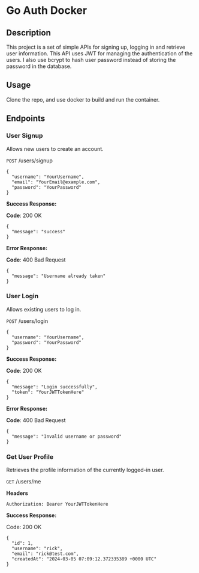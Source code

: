 # Go Auth Docker

## Description

This project is a set of simple APIs for signing up, logging in and retrieve user information.
This API uses JWT for managing the authentication of the users. I also use bcrypt to hash user password instead of storing the password in the database.

## Usage

Clone the repo, and use docker to build and run the container.

## Endpoints

### User Signup

Allows new users to create an account.

`POST` /users/signup

```
{
  "username": "YourUsername",
  "email": "YourEmail@example.com",
  "password": "YourPassword"
}
```

**Success Response:**

**Code**: 200 OK

```
{
  "message": "success"
}
```

**Error Response:**

**Code**: 400 Bad Request

```
{
  "message": "Username already taken"
}
```

### User Login

Allows existing users to log in.

`POST` /users/login

```
{
  "username": "YourUsername",
  "password": "YourPassword"
}
```

**Success Response:**

**Code**: 200 OK

```
{
  "message": "Login successfully",
  "token": "YourJWTTokenHere"
}
```

**Error Response:**

**Code**: 400 Bad Request

```
{
  "message": "Invalid username or password"
}
```

### Get User Profile

Retrieves the profile information of the currently logged-in user.

`GET` /users/me

**Headers**

```
Authorization: Bearer YourJWTTokenHere
```

**Success Response:**

Code: 200 OK

```
{
  "id": 1,
  "username": "rick",
  "email": "rick@test.com",
  "createdAt": "2024-03-05 07:09:12.372335389 +0000 UTC"
}
```
